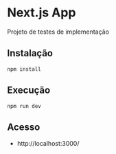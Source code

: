 # Next.js App

Projeto de testes de implementação

## Instalação
```
npm install
```

## Execução
```
npm run dev
```

## Acesso
- http://localhost:3000/